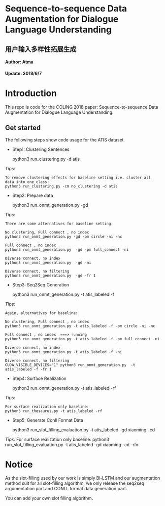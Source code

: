 # Sequence-to-sequence Data Augmentation for Dialogue Language Understanding
## 用户输入多样性拓展生成
#### Author: Atma
#### Update: 2018/6/7

# Introduction

This repo is code for the COLING 2018 paper: Sequence-to-sequence Data Augmentation for Dialogue Language Understanding.

## Get started
The following steps show code usage for the ATIS dataset.

- Step1: Clustering Sentences

    python3 run_clustering.py -d atis

*Tips:*

    To remove clustering effects for baseline setting i.e. cluster all data into one class:
    python3 run_clustering.py -cm no_clustering -d atis


- Step2: Prepare data

    python3 run_onmt_generation.py  -gd

*Tips:*

    There are some alternatives for baseline setting:

    No clustering, Full connect , no index
	python3 run_onmt_generation.py -gd -pm circle -ni -nc

	Full connect , no index
	python3 run_onmt_generation.py  -gd -pm full_connect -ni

	Diverse connect, no index
	python3 run_onmt_generation.py  -gd -ni

	Diverse connect, no filtering
    python3 run_onmt_generation.py  -gd -fr 1

- Step3: Seq2Seq Generation

    python3 run_onmt_generation.py -t atis_labeled -f

*Tips:*

    Again, alternatives for baseline:

    No clustering, Full connect , no index
    python3 run_onmt_generation.py -t atis_labeled -f -pm circle -ni -nc

    Full connect , no index  ===> running
    python3 run_onmt_generation.py -t atis_labeled -f -pm full_connect -ni

    Diverse connect, no index
    python3 run_onmt_generation.py -t atis_labeled -f -ni

    Diverse connect, no filtering
    CUDA_VISIBLE_DEVICES="1" python3 run_onmt_generation.py  -t atis_labeled -f -fr 1

- Step4: Surface Realization

    python3 run_onmt_generation.py -t atis_labeled -rf

*Tips:*

    For surface realization only baseline:
    python3 run_thesaurus.py -t atis_labeled -rf

- Step5: Generate Conll Format Data

    python3 run_slot_filling_evaluation.py -t atis_labeled -gd xiaoming -cd

*Tips:*
   For surface realization only baseline:
   python3 run_slot_filling_evaluation.py -t atis_labeled -gd xiaoming -cd -rfo


# Notice

As the slot-filling used by our work is simply Bi-LSTM and our augmentation method suit for all slot-filling algorithm,
we only release the seq2seq argumentation part and CONLL format data generation part.

You can add your own slot filling algorithm.
